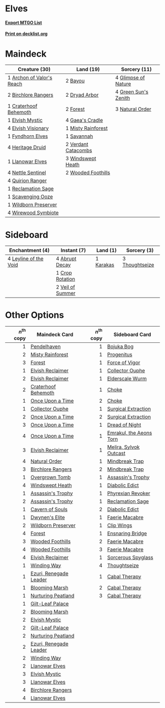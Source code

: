 # Elves

#### [Export MTGO List](../collection/Elves/Elves.txt)
#### [Print on decklist.org](http://decklist.org/?deckmain=1%09Archon%20of%20Valor's%20Reach%0A2%09Bayou%0A2%09Birchlore%20Rangers%0A1%09Craterhoof%20Behemoth%0A2%09Dryad%20Arbor%0A1%09Elvish%20Mystic%0A4%09Elvish%20Visionary%0A2%09Forest%0A1%09Fyndhorn%20Elves%0A4%09Gaea's%20Cradle%0A4%09Glimpse%20of%20Nature%0A4%09Green%20Sun's%20Zenith%0A4%09Heritage%20Druid%0A1%09Llanowar%20Elves%0A1%09Misty%20Rainforest%0A3%09Natural%20Order%0A4%09Nettle%20Sentinel%0A4%09Quirion%20Ranger%0A1%09Reclamation%20Sage%0A1%09Savannah%0A1%09Scavenging%20Ooze%0A2%09Verdant%20Catacombs%0A1%09Wildborn%20Preserver%0A3%09Windswept%20Heath%0A4%09Wirewood%20Symbiote%0A2%09Wooded%20Foothills&deckside=4%09Abrupt%20Decay%0A1%09Crop%20Rotation%0A1%09Karakas%0A4%09Leyline%20of%20the%20Void%0A3%09Thoughtseize%0A2%09Veil%20of%20Summer)
# Maindeck

|                                           Creature (30)                                            |                                          Land (19)                                           |                                         Sorcery (11)                                          |
|----------------------------------------------------------------------------------------------------|----------------------------------------------------------------------------------------------|-----------------------------------------------------------------------------------------------|
|1 [Archon of Valor's Reach](http://gatherer.wizards.com/Pages/Card/Details.aspx?multiverseid=446042)|2 [Bayou](http://gatherer.wizards.com/Pages/Card/Details.aspx?multiverseid=879)               |4 [Glimpse of Nature](http://gatherer.wizards.com/Pages/Card/Details.aspx?multiverseid=75241)  |
|2 [Birchlore Rangers](http://gatherer.wizards.com/Pages/Card/Details.aspx?multiverseid=39836)       |2 [Dryad Arbor](http://gatherer.wizards.com/Pages/Card/Details.aspx?multiverseid=136196)      |4 [Green Sun's Zenith](http://gatherer.wizards.com/Pages/Card/Details.aspx?multiverseid=413711)|
|1 [Craterhoof Behemoth](http://gatherer.wizards.com/Pages/Card/Details.aspx?multiverseid=240027)    |2 [Forest](http://gatherer.wizards.com/Pages/Card/Details.aspx?multiverseid=439860)           |3 [Natural Order](http://gatherer.wizards.com/Pages/Card/Details.aspx?multiverseid=413719)     |
|1 [Elvish Mystic](http://gatherer.wizards.com/Pages/Card/Details.aspx?multiverseid=389499)          |4 [Gaea's Cradle](http://gatherer.wizards.com/Pages/Card/Details.aspx?multiverseid=10422)     |                                                                                               |
|4 [Elvish Visionary](http://gatherer.wizards.com/Pages/Card/Details.aspx?multiverseid=175124)       |1 [Misty Rainforest](http://gatherer.wizards.com/Pages/Card/Details.aspx?multiverseid=405102) |                                                                                               |
|1 [Fyndhorn Elves](http://gatherer.wizards.com/Pages/Card/Details.aspx?multiverseid=2568)           |1 [Savannah](http://gatherer.wizards.com/Pages/Card/Details.aspx?multiverseid=881)            |                                                                                               |
|4 [Heritage Druid](http://gatherer.wizards.com/Pages/Card/Details.aspx?multiverseid=413713)         |2 [Verdant Catacombs](http://gatherer.wizards.com/Pages/Card/Details.aspx?multiverseid=405113)|                                                                                               |
|1 [Llanowar Elves](http://gatherer.wizards.com/Pages/Card/Details.aspx?multiverseid=129626)         |3 [Windswept Heath](http://gatherer.wizards.com/Pages/Card/Details.aspx?multiverseid=405115)  |                                                                                               |
|4 [Nettle Sentinel](http://gatherer.wizards.com/Pages/Card/Details.aspx?multiverseid=442171)        |2 [Wooded Foothills](http://gatherer.wizards.com/Pages/Card/Details.aspx?multiverseid=405116) |                                                                                               |
|4 [Quirion Ranger](http://gatherer.wizards.com/Pages/Card/Details.aspx?multiverseid=3674)           |                                                                                              |                                                                                               |
|1 [Reclamation Sage](http://gatherer.wizards.com/Pages/Card/Details.aspx?multiverseid=389651)       |                                                                                              |                                                                                               |
|1 [Scavenging Ooze](http://gatherer.wizards.com/Pages/Card/Details.aspx?multiverseid=420783)        |                                                                                              |                                                                                               |
|1 [Wildborn Preserver](http://gatherer.wizards.com/Pages/Card/Details.aspx?multiverseid=473144)     |                                                                                              |                                                                                               |
|4 [Wirewood Symbiote](http://gatherer.wizards.com/Pages/Card/Details.aspx?multiverseid=159322)      |                                                                                              |                                                                                               |


# Sideboard

|                                        Enchantment (4)                                         |                                        Instant (7)                                        |                                      Land (1)                                      |                                       Sorcery (3)                                       |
|------------------------------------------------------------------------------------------------|-------------------------------------------------------------------------------------------|------------------------------------------------------------------------------------|-----------------------------------------------------------------------------------------|
|4 [Leyline of the Void](http://gatherer.wizards.com/Pages/Card/Details.aspx?multiverseid=107682)|4 [Abrupt Decay](http://gatherer.wizards.com/Pages/Card/Details.aspx?multiverseid=456061)  |1 [Karakas](http://gatherer.wizards.com/Pages/Card/Details.aspx?multiverseid=413782)|3 [Thoughtseize](http://gatherer.wizards.com/Pages/Card/Details.aspx?multiverseid=438676)|
|                                                                                                |1 [Crop Rotation](http://gatherer.wizards.com/Pages/Card/Details.aspx?multiverseid=417430) |                                                                                    |                                                                                         |
|                                                                                                |2 [Veil of Summer](http://gatherer.wizards.com/Pages/Card/Details.aspx?multiverseid=466952)|                                                                                    |                                                                                         |


# Other Options

|*n*<sup>th</sup> copy|                                          Maindeck Card                                          |*n*<sup>th</sup> copy|                                          Sideboard Card                                          |
|--------------------:|-------------------------------------------------------------------------------------------------|--------------------:|--------------------------------------------------------------------------------------------------|
|                    1|[Pendelhaven](http://gatherer.wizards.com/Pages/Card/Details.aspx?multiverseid=442233)           |                    1|[Bojuka Bog](http://gatherer.wizards.com/Pages/Card/Details.aspx?multiverseid=376269)             |
|                    2|[Misty Rainforest](http://gatherer.wizards.com/Pages/Card/Details.aspx?multiverseid=405102)      |                    1|[Progenitus](http://gatherer.wizards.com/Pages/Card/Details.aspx?multiverseid=179496)             |
|                    3|[Forest](http://gatherer.wizards.com/Pages/Card/Details.aspx?multiverseid=439860)                |                    1|[Force of Vigor](http://gatherer.wizards.com/Pages/Card/Details.aspx?multiverseid=464113)         |
|                    1|[Elvish Reclaimer](http://gatherer.wizards.com/Pages/Card/Details.aspx?multiverseid=466923)      |                    1|[Collector Ouphe](http://gatherer.wizards.com/Pages/Card/Details.aspx?multiverseid=464107)        |
|                    2|[Elvish Reclaimer](http://gatherer.wizards.com/Pages/Card/Details.aspx?multiverseid=466923)      |                    1|[Elderscale Wurm](http://gatherer.wizards.com/Pages/Card/Details.aspx?multiverseid=249703)        |
|                    2|[Craterhoof Behemoth](http://gatherer.wizards.com/Pages/Card/Details.aspx?multiverseid=240027)   |                    1|[Choke](http://gatherer.wizards.com/Pages/Card/Details.aspx?multiverseid=45431)                   |
|                    1|[Once Upon a Time](http://gatherer.wizards.com/Pages/Card/Details.aspx?multiverseid=473131)      |                    2|[Choke](http://gatherer.wizards.com/Pages/Card/Details.aspx?multiverseid=45431)                   |
|                    1|[Collector Ouphe](http://gatherer.wizards.com/Pages/Card/Details.aspx?multiverseid=464107)       |                    1|[Surgical Extraction](http://gatherer.wizards.com/Pages/Card/Details.aspx?multiverseid=397706)    |
|                    2|[Once Upon a Time](http://gatherer.wizards.com/Pages/Card/Details.aspx?multiverseid=473131)      |                    2|[Surgical Extraction](http://gatherer.wizards.com/Pages/Card/Details.aspx?multiverseid=397706)    |
|                    3|[Once Upon a Time](http://gatherer.wizards.com/Pages/Card/Details.aspx?multiverseid=473131)      |                    1|[Dread of Night](http://gatherer.wizards.com/Pages/Card/Details.aspx?multiverseid=14580)          |
|                    4|[Once Upon a Time](http://gatherer.wizards.com/Pages/Card/Details.aspx?multiverseid=473131)      |                    1|[Emrakul, the Aeons Torn](http://gatherer.wizards.com/Pages/Card/Details.aspx?multiverseid=397905)|
|                    3|[Elvish Reclaimer](http://gatherer.wizards.com/Pages/Card/Details.aspx?multiverseid=466923)      |                    1|[Melira, Sylvok Outcast](http://gatherer.wizards.com/Pages/Card/Details.aspx?multiverseid=194274) |
|                    4|[Natural Order](http://gatherer.wizards.com/Pages/Card/Details.aspx?multiverseid=413719)         |                    1|[Mindbreak Trap](http://gatherer.wizards.com/Pages/Card/Details.aspx?multiverseid=197532)         |
|                    3|[Birchlore Rangers](http://gatherer.wizards.com/Pages/Card/Details.aspx?multiverseid=39836)      |                    2|[Mindbreak Trap](http://gatherer.wizards.com/Pages/Card/Details.aspx?multiverseid=197532)         |
|                    1|[Overgrown Tomb](http://gatherer.wizards.com/Pages/Card/Details.aspx?multiverseid=405103)        |                    1|[Assassin's Trophy](http://gatherer.wizards.com/Pages/Card/Details.aspx?multiverseid=452902)      |
|                    4|[Windswept Heath](http://gatherer.wizards.com/Pages/Card/Details.aspx?multiverseid=405115)       |                    1|[Diabolic Edict](http://gatherer.wizards.com/Pages/Card/Details.aspx?multiverseid=442074)         |
|                    1|[Assassin's Trophy](http://gatherer.wizards.com/Pages/Card/Details.aspx?multiverseid=452902)     |                    1|[Phyrexian Revoker](http://gatherer.wizards.com/Pages/Card/Details.aspx?multiverseid=383343)      |
|                    2|[Assassin's Trophy](http://gatherer.wizards.com/Pages/Card/Details.aspx?multiverseid=452902)     |                    1|[Reclamation Sage](http://gatherer.wizards.com/Pages/Card/Details.aspx?multiverseid=389651)       |
|                    1|[Cavern of Souls](http://gatherer.wizards.com/Pages/Card/Details.aspx?multiverseid=278058)       |                    2|[Diabolic Edict](http://gatherer.wizards.com/Pages/Card/Details.aspx?multiverseid=442074)         |
|                    1|[Dwynen's Elite](http://gatherer.wizards.com/Pages/Card/Details.aspx?multiverseid=442739)        |                    1|[Faerie Macabre](http://gatherer.wizards.com/Pages/Card/Details.aspx?multiverseid=201822)         |
|                    2|[Wildborn Preserver](http://gatherer.wizards.com/Pages/Card/Details.aspx?multiverseid=473144)    |                    1|[Clip Wings](http://gatherer.wizards.com/Pages/Card/Details.aspx?multiverseid=409955)             |
|                    4|[Forest](http://gatherer.wizards.com/Pages/Card/Details.aspx?multiverseid=439860)                |                    1|[Ensnaring Bridge](http://gatherer.wizards.com/Pages/Card/Details.aspx?multiverseid=15866)        |
|                    3|[Wooded Foothills](http://gatherer.wizards.com/Pages/Card/Details.aspx?multiverseid=405116)      |                    2|[Faerie Macabre](http://gatherer.wizards.com/Pages/Card/Details.aspx?multiverseid=201822)         |
|                    4|[Wooded Foothills](http://gatherer.wizards.com/Pages/Card/Details.aspx?multiverseid=405116)      |                    3|[Faerie Macabre](http://gatherer.wizards.com/Pages/Card/Details.aspx?multiverseid=201822)         |
|                    4|[Elvish Reclaimer](http://gatherer.wizards.com/Pages/Card/Details.aspx?multiverseid=466923)      |                    1|[Sorcerous Spyglass](http://gatherer.wizards.com/Pages/Card/Details.aspx?multiverseid=435407)     |
|                    1|[Winding Way](http://gatherer.wizards.com/Pages/Card/Details.aspx?multiverseid=464142)           |                    4|[Thoughtseize](http://gatherer.wizards.com/Pages/Card/Details.aspx?multiverseid=438676)           |
|                    1|[Ezuri, Renegade Leader](http://gatherer.wizards.com/Pages/Card/Details.aspx?multiverseid=389511)|                    1|[Cabal Therapy](http://gatherer.wizards.com/Pages/Card/Details.aspx?multiverseid=413625)          |
|                    1|[Blooming Marsh](http://gatherer.wizards.com/Pages/Card/Details.aspx?multiverseid=417816)        |                    2|[Cabal Therapy](http://gatherer.wizards.com/Pages/Card/Details.aspx?multiverseid=413625)          |
|                    1|[Nurturing Peatland](http://gatherer.wizards.com/Pages/Card/Details.aspx?multiverseid=464192)    |                    3|[Cabal Therapy](http://gatherer.wizards.com/Pages/Card/Details.aspx?multiverseid=413625)          |
|                    1|[Gilt-Leaf Palace](http://gatherer.wizards.com/Pages/Card/Details.aspx?multiverseid=153455)      |                     |                                                                                                  |
|                    2|[Blooming Marsh](http://gatherer.wizards.com/Pages/Card/Details.aspx?multiverseid=417816)        |                     |                                                                                                  |
|                    2|[Elvish Mystic](http://gatherer.wizards.com/Pages/Card/Details.aspx?multiverseid=389499)         |                     |                                                                                                  |
|                    2|[Gilt-Leaf Palace](http://gatherer.wizards.com/Pages/Card/Details.aspx?multiverseid=153455)      |                     |                                                                                                  |
|                    2|[Nurturing Peatland](http://gatherer.wizards.com/Pages/Card/Details.aspx?multiverseid=464192)    |                     |                                                                                                  |
|                    2|[Ezuri, Renegade Leader](http://gatherer.wizards.com/Pages/Card/Details.aspx?multiverseid=389511)|                     |                                                                                                  |
|                    2|[Winding Way](http://gatherer.wizards.com/Pages/Card/Details.aspx?multiverseid=464142)           |                     |                                                                                                  |
|                    2|[Llanowar Elves](http://gatherer.wizards.com/Pages/Card/Details.aspx?multiverseid=129626)        |                     |                                                                                                  |
|                    3|[Elvish Mystic](http://gatherer.wizards.com/Pages/Card/Details.aspx?multiverseid=389499)         |                     |                                                                                                  |
|                    3|[Llanowar Elves](http://gatherer.wizards.com/Pages/Card/Details.aspx?multiverseid=129626)        |                     |                                                                                                  |
|                    4|[Birchlore Rangers](http://gatherer.wizards.com/Pages/Card/Details.aspx?multiverseid=39836)      |                     |                                                                                                  |
|                    4|[Llanowar Elves](http://gatherer.wizards.com/Pages/Card/Details.aspx?multiverseid=129626)        |                     |                                                                                                  |

